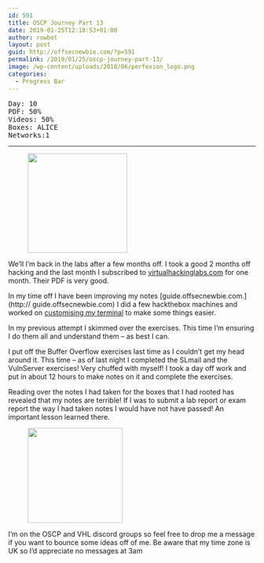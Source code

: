 ```yaml
---
id: 591
title: OSCP Journey Part 13
date: 2019-01-25T12:18:53+01:00
author: rowbot
layout: post
guid: http://offsecnewbie.com/?p=591
permalink: /2019/01/25/oscp-journey-part-13/
image: /wp-content/uploads/2018/06/perfexion_logo.png
categories:
  - Progress Bar
---
```

 

<pre class="wp-block-preformatted">Day: 10<br />PDF: 50%<br />Videos: 50%<br />Boxes: ALICE<br />Networks:1</pre>

<hr class="wp-block-separator" />

<div class="wp-block-image">
  <figure class="alignleft is-resized"><img src="https://i2.wp.com/offsecnewbie.com/wp-content/uploads/2019/01/noun_Poor-Posture_100154.png?resize=202%2C202" alt="" class="wp-image-597" width="202" height="202" srcset="https://i2.wp.com/offsecnewbie.com/wp-content/uploads/2019/01/noun_Poor-Posture_100154.png?w=512 512w, https://i2.wp.com/offsecnewbie.com/wp-content/uploads/2019/01/noun_Poor-Posture_100154.png?resize=150%2C150 150w, https://i2.wp.com/offsecnewbie.com/wp-content/uploads/2019/01/noun_Poor-Posture_100154.png?resize=300%2C300 300w, https://i2.wp.com/offsecnewbie.com/wp-content/uploads/2019/01/noun_Poor-Posture_100154.png?resize=500%2C500 500w" sizes="(max-width: 202px) 100vw, 202px" data-recalc-dims="1" /></figure>
</div>

We&#8217;ll I&#8217;m back in the labs after a few months off. I took a good 2 months off hacking and the last month I subscribed to <a href="http://virtualhackinglabs.com" target="_blank" rel="noreferrer noopener" aria-label="virtualhackinglabs.com (opens in a new tab)">virtualhackinglabs.com</a> for one month. Their PDF is very good.

In my time off I have been improving my notes [guide.offsecnewbie.com.](http:// guide.offsecnewbie.com) I did a few hackthebox machines and worked on <a href="https://guide.offsecnewbie.com/kali-configuration/terminator-shortcuts" target="_blank" rel="noreferrer noopener" aria-label="customising my terminal (opens in a new tab)">customising my terminal</a> to make some things easier.

In my previous attempt I skimmed over the exercises. This time I&#8217;m ensuring I do them all and understand them &#8211; as best I can. 

I put off the Buffer Overflow exercises last time as I couldn&#8217;t get my head around it. This time &#8211; as of last night I completed the SLmail and the VulnServer exercises! Very chuffed with myself! I took a day off work and put in about 12 hours to make notes on it and complete the exercises. 

Reading over the notes I had taken for the boxes that I had rooted has revealed that my notes are terrible! If I was to submit a lab report or exam report the way I had taken notes I would have not have passed! An important lesson learned there.

<div class="wp-block-image">
  <figure class="alignright is-resized"><img src="https://i2.wp.com/offsecnewbie.com/wp-content/uploads/2019/01/noun_Conflict_386113.png?resize=193%2C193" alt="" class="wp-image-604" width="193" height="193" srcset="https://i2.wp.com/offsecnewbie.com/wp-content/uploads/2019/01/noun_Conflict_386113.png?w=512 512w, https://i2.wp.com/offsecnewbie.com/wp-content/uploads/2019/01/noun_Conflict_386113.png?resize=150%2C150 150w, https://i2.wp.com/offsecnewbie.com/wp-content/uploads/2019/01/noun_Conflict_386113.png?resize=300%2C300 300w, https://i2.wp.com/offsecnewbie.com/wp-content/uploads/2019/01/noun_Conflict_386113.png?resize=500%2C500 500w" sizes="(max-width: 193px) 100vw, 193px" data-recalc-dims="1" /></figure>
</div>

I&#8217;m on the OSCP and VHL discord groups so feel free to drop me a message if you want to bounce some ideas off of me. Be aware that my time zone is UK so I&#8217;d appreciate no messages at 3am